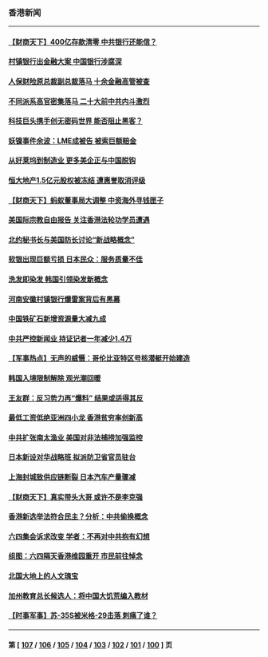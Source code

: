 ### 香港新闻
---
#### [【财商天下】400亿存款清零 中共银行还能信？](../../pages/ncid1349362/n13755217.md) 
#### [村镇银行出金融大案 中国银行涉腐深](../../pages/ncid1349362/n13755162.md) 
#### [人保财险原总裁副总裁落马 十余金融高管被查](../../pages/ncid1349362/n13755174.md) 
#### [不同派系高官密集落马 二十大前中共内斗激烈](../../pages/ncid1349362/n13755143.md) 
#### [科技巨头携手创无密码世界 能否阻止黑客？](../../pages/ncid1349362/n13755124.md) 
#### [妖镍事件余波：LME成被告 被索巨额赔金](../../pages/ncid1349362/n13754708.md) 
#### [从好莱坞到制造业 更多美企正与中国脱钩](../../pages/ncid1349362/n13754651.md) 
#### [恒大地产1.5亿元股权被冻结 遭惠誉取消评级](../../pages/ncid1349362/n13754601.md) 
#### [【财商天下】蚂蚁董事局大调整 中资海外寻钱匣子](../../pages/ncid1349362/n13754355.md) 
#### [美国际宗教自由报告 关注香港法轮功学员遭遇](../../pages/ncid1349362/n13754439.md) 
#### [北约秘书长与美国防长讨论“新战略概念”](../../pages/ncid1349362/n13754325.md) 
#### [软银出现巨额亏损 日本民众：服务质量不佳](../../pages/ncid1349362/n13754262.md) 
#### [洗发即染发 韩国引领染发新概念](../../pages/ncid1349362/n13754234.md) 
#### [河南安徽村镇银行爆雷案背后有黑幕](../../pages/ncid1349362/n13754230.md) 
#### [中国铁矿石新增资源量大减九成](../../pages/ncid1349362/n13754270.md) 
#### [中共严控新闻业 持证记者一年减少1.4万](../../pages/ncid1349362/n13754225.md) 
#### [【军事热点】无声的威慑：哥伦比亚特区号核潜艇开始建造](../../pages/ncid1349362/n13753624.md) 
#### [韩国入境限制解除 观光潮回暖](../../pages/ncid1349362/n13754217.md) 
#### [王友群：反习势力再“爆料” 结果或适得其反](../../pages/ncid1349362/n13753609.md) 
#### [最低工资低绝亚洲四小龙 香港贫穷率创新高](../../pages/ncid1349362/n13753982.md) 
#### [中共扩张南太渔业 美国对非法捕捞加强监控](../../pages/ncid1349362/n13753956.md) 
#### [日本新设对华战略班 拟派防卫省官员驻台](../../pages/ncid1349362/n13753832.md) 
#### [上海封城致供应链断裂 日本汽车产量骤减](../../pages/ncid1349362/n13753792.md) 
#### [【财商天下】真实带头大哥 或许不是李克强](../../pages/ncid1349362/n13753612.md) 
#### [香港新选举法符合民主？分析：中共偷换概念](../../pages/ncid1349362/n13753490.md) 
#### [六四集会诉求改变 学者：不再对中共抱有幻想](../../pages/ncid1349362/n13753532.md) 
#### [组图：六四隔天香港维园重开 市民前往悼念](../../pages/ncid1349362/n13753401.md) 
#### [北国大地上的人文瑰宝](../../pages/ncid1349362/n13751878.md) 
#### [加州教育总长候选人：将中国大饥荒编入教材](../../pages/ncid1349362/n13752863.md) 
#### [【时事军事】苏-35S被米格-29击落 刺痛了谁？](../../pages/ncid1349362/n13752411.md) 

---
#### 第 [ [107](./107.md) / [106](./106.md) / [105](./105.md) / [104](./104.md) / [103](./103.md) / [102](./102.md) / [101](./101.md) / [100](./100.md) ] 页
